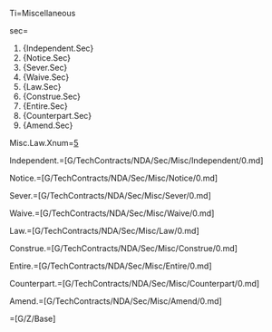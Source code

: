 Ti=Miscellaneous

sec=<ol><li>{Independent.Sec}</li><li>{Notice.Sec}</li><li>{Sever.Sec}</li><li>{Waive.Sec}</li><li>{Law.Sec}</li><li>{Construe.Sec}</li><li>{Entire.Sec}</li><li>{Counterpart.Sec}</li><li>{Amend.Sec}</li></ol>

Misc.Law.Xnum=<a href="#Misc.Law.Sec" class="xref">5</a>

Independent.=[G/TechContracts/NDA/Sec/Misc/Independent/0.md]

Notice.=[G/TechContracts/NDA/Sec/Misc/Notice/0.md]

Sever.=[G/TechContracts/NDA/Sec/Misc/Sever/0.md]

Waive.=[G/TechContracts/NDA/Sec/Misc/Waive/0.md]

Law.=[G/TechContracts/NDA/Sec/Misc/Law/0.md]

Construe.=[G/TechContracts/NDA/Sec/Misc/Construe/0.md]

Entire.=[G/TechContracts/NDA/Sec/Misc/Entire/0.md]

Counterpart.=[G/TechContracts/NDA/Sec/Misc/Counterpart/0.md]

Amend.=[G/TechContracts/NDA/Sec/Misc/Amend/0.md]

=[G/Z/Base]
